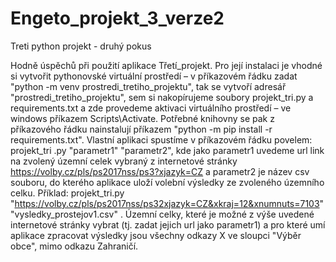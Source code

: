 # Engeto_projekt_3_verze2
Treti python projekt - druhý pokus

Hodně úspěchů při použití aplikace Třetí_projekt. Pro její instalaci je vhodné si vytvořit pythonovské virtuální prostředí – v příkazovém řádku zadat "python -m venv prostredi_tretiho_projektu", tak se vytvoří adresář "prostredi_tretiho_projektu", sem si nakopírujeme soubory projekt_tri.py a requirements.txt a zde provedeme aktivaci virtuálního prostředí – ve windows příkazem Scripts\Activate. Potřebné knihovny se pak z příkazového řádku nainstalují příkazem "python -m pip install -r requirements.txt". Vlastní aplikaci spustíme v příkazovém řádku povelem: projekt_tri .py "parametr1" "parametr2", kde jako parametr1 uvedeme url link na zvolený územní celek vybraný z internetové stránky https://volby.cz/pls/ps2017nss/ps3?xjazyk=CZ a parametr2 je název csv souboru, do kterého aplikace uloží volební výsledky ze zvoleného územního celku. Příklad: projekt_tri.py "https://volby.cz/pls/ps2017nss/ps32xjazyk=CZ&xkraj=12&xnumnuts=7103" "vysledky_prostejov1.csv" . Územní celky, které je možné z výše uvedené internetové stránky vybrat (tj. zadat jejich url jako parametr1) a pro které umí aplikace zpracovat výsledky jsou všechny odkazy X ve sloupci "Výběr obce", mimo odkazu Zahraničí.
